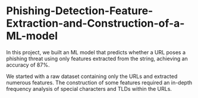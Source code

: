 # Phishing-Detection-Feature-Extraction-and-Construction-of-a-ML-model


In this project, we built an ML model that predicts whether a URL poses a phishing threat using only features extracted from the string, achieving an accuracy of 87%.

We started with a raw dataset containing only the URLs and extracted numerous features. The construction of some features required an in-depth frequency analysis of special characters and TLDs within the URLs.
